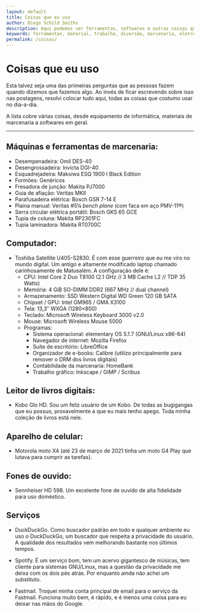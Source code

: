 ```yaml
---
layout: default
title: Coisas que eu uso
author: Diego Schild Smiths
description: Aqui podemos ver ferramentas, softwares e outras coisas que costumo usar no meu dia-a-dia, seja para trabalho ou diversão.
keywords: ferramentas, material, trabalho, diversão, marcenaria, eletrônicos
permalink: /coisas/
---
```


# Coisas que eu uso

Esta talvez seja uma das primeiras perguntas que as pessoas fazem quando dizemos que fazemos algo. Ao invés de ficar escrevendo sobre isso nas postagens, resolvi colocar tudo aqui, todas as coisas que costumo usar no dia-a-dia.

A lista cobre várias coisas, desde equipamento de informática, materiais de marcenaria a softwares em geral.

---

## Máquinas e ferramentas de marcenaria:

- Desempenadeira: Omil DES-40
- Desengrossadeira: Invicta DGI-40
- Esquadrejadeira: Maksiwa ESQ 1900 I Black Edition
- Formões: Genéricos
- Fresadora de junção: Makita PJ7000
- Guia de afiação: Veritas MKII
- Parafusadeira elétrica: Bosch GSR 7-14 E
- Plaina manual: Veritas #5¼ _bench plane_ (com faca em aço PMV-11®)
- Serra circular elétrica portátil: Bosch GKS 65 GCE
- Tupia de coluna: Makita RP2301FC
- Tupia laminadora: Makita RT0700C


## Computador:

- Toshiba Satellite U405-S2830. É com esse guerreiro que eu me viro no mundo digital. Um antigo e altamente modificado laptop chamado carinhosamente de Matusalém. A configuração dele é:
  - CPU: Intel Core 2 Duo T8100 (2.1 GHz // 3 MB Cache L2 // TDP 35 Watts)
  - Memória: 4 GiB SO-DIMM DDR2 (667 MHz // dual channel)
  - Armazenamento: SSD Western Digital WD Green 120 GB SATA
  - Chipset / GPU: Intel GM965 / GMA X3100
  - Tela: 13,3″ WXGA (1280×800)
  - Teclado: Microsoft Wireless Keyboard 3000 v2.0
  - Mouse: Microsoft Wireless Mouse 5000
  - Programas:
    - Sistema operacional: elementary OS 5.1.7 (GNU/Linux x86-64)
    - Navegador de internet: Mozilla Firefox
    - Suíte de escritório: LibreOffice
    - Organizador de e-books: Calibre (utilizo principalmente para remover o DRM dos livros digitais)
    - Contabilidade da marcenaria: HomeBank
    - Trabalho gráfico: Inkscape / GIMP / Scribus

## Leitor de livros digitais:

- Kobo Glo HD. Sou um feliz usuário de um Kobo. De todas as bugigangas que eu possuo, provavelmente a que eu mais tenho apego. Toda minha coleção de livros está nele.

## Aparelho de celular:

- Motorola moto X4 (até 23 de março de 2021 tinha um moto G4 Play que lutava para cumprir as tarefas).

## Fones de ouvido:

- Sennheiser HD 598. Um excelente fone de ouvido de alta fidelidade para uso doméstico.

## Serviços

- DuckDuckGo. Como buscador padrão em todo e qualquer ambiente eu uso o DuckDuckGo, um buscador que respeita a privacidade do usuário. A qualidade dos resultados vem melhorando bastante nos últimos tempos.

- Spotify. É um serviço bom, tem um acervo gigantesco de músicas, tem cliente para sistemas GNU/Linux, mas a questão da privacidade me deixa com os dois pés atrás. Por enquanto ainda não achei um substituto.

- Fastmail. Troquei minha conta principal de email para o serviço da Fastmail. Funciona muito bem, é rápido, e é menos uma coisa para eu deixar nas mãos do Google.


